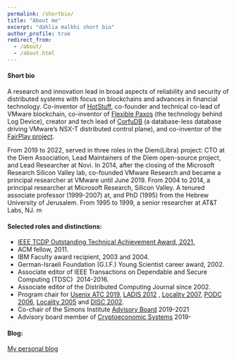 ```yaml
---
permalink: /shortbio/
title: "About me"
excerpt: "dahlia malkhi short bio"
author_profile: true
redirect_from: 
  - /about/
  - /about.html
---
```


#### Short bio

A research and innovation lead in broad aspects of reliability and security of distributed systems with focus on blockchains and advances in financial technology.
Co-inventor of [HotStuff](https://arxiv.org/abs/1803.05069), co-founder and technical co-lead of VMware blockchain, co-inventor of [Flexible Paxos](https://arxiv.org/abs/1608.06696) (the technology behind Log Device), creator and tech lead of [CorfuDB](https://github.com/CorfuDB/CorfuDB) (a database-less database driving VMware’s NSX-T distributed control plane), and co-inventor of the [FairPlay project](https://www.researchgate.net/publication/2920207_Fairplay_---_A_Secure_Two-Party_Computation_System).

From 2019 to 2022, served in three roles in the Diem(Libra) project: CTO at the Diem Association, Lead Maintainers of the Diem open-source project, and Lead Researcher at Novi. In 2014, after the closing of the Microsoft Research Silicon Valley lab, co-founded VMware Research and became a principal researcher at VMware until June 2019. From 2004 to 2014, a principal researcher at Microsoft Research, Silicon Valley. A tenured associate professor (1999-2007) at, and PhD (1995) from the Hebrew University of Jerusalem. From 1995 to 1999, a senior researcher at AT&T Labs, NJ.
m

#### Selected roles and distinctions:

-   [IEEE TCDP Outstanding Technical Achievement Award, 2021.](https://tc.computer.org/tcdp/awardrecipients/)
-   ACM fellow, 2011.
-   IBM Faculty award recipient, 2003 and 2004.
-   German-Israeli Foundation (G.I.F.) Young Scientist career award, 2002.
-   Associate editor of IEEE Transactions on Dependable and Secure Computing (TDSC)  2014-2016.
-   Associate editor of the Distributed Computing Journal since 2002.
-   Program chair for [Usenix ATC 2019](https://www.usenix.org/conferences/byname/131), [LADIS 2012](http://ladisworkshop.org/) , [Locality 2007](http://research.microsoft.com/en-us/um/people/moscitho/locality/), [PODC 2006](http://www.podc.org/podc2006/), [Locality 2005](http://www.mimuw.edu.pl/~disc2005/index.php?page=workshops) and [DISC 2002](http://www.disc-conference.org/disc2002/index.html).
-   Co-chair of the Simons Institute [Advisory Board](https://simons.berkeley.edu/people/advisory) 2019-2021
-   Advisory board member of [Cryptoeconomic Systems](https://cryptoeconomicsystems.pubpub.org/) 2019-

#### Blog:

[My personal blog](https://dahliamalkhi.github.io/posts)
